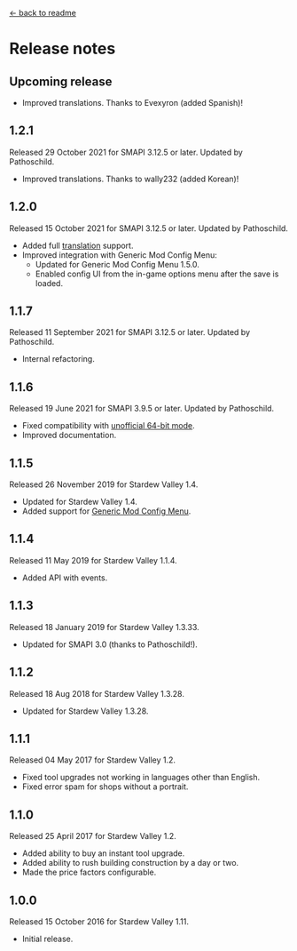 ﻿﻿[← back to readme](README.md)

# Release notes
## Upcoming release
* Improved translations. Thanks to Evexyron (added Spanish)!

## 1.2.1
Released 29 October 2021 for SMAPI 3.12.5 or later. Updated by Pathoschild.

* Improved translations. Thanks to wally232 (added Korean)!

## 1.2.0
Released 15 October 2021 for SMAPI 3.12.5 or later. Updated by Pathoschild.

* Added full [translation](https://stardewvalleywiki.com/Modding:Translations) support.
* Improved integration with Generic Mod Config Menu:
  * Updated for Generic Mod Config Menu 1.5.0.
  * Enabled config UI from the in-game options menu after the save is loaded.

## 1.1.7
Released 11 September 2021 for SMAPI 3.12.5 or later. Updated by Pathoschild.

* Internal refactoring.

## 1.1.6
Released 19 June 2021 for SMAPI 3.9.5 or later. Updated by Pathoschild.

* Fixed compatibility with [unofficial 64-bit mode](https://stardewvalleywiki.com/Modding:Migrate_to_64-bit_on_Windows).
* Improved documentation.

## 1.1.5
Released 26 November 2019 for Stardew Valley 1.4.

* Updated for Stardew Valley 1.4.
* Added support for [Generic Mod Config Menu](https://www.nexusmods.com/stardewvalley/mods/5098).

## 1.1.4
Released 11 May 2019 for Stardew Valley 1.1.4.

* Added API with events.

## 1.1.3
Released 18 January 2019 for Stardew Valley 1.3.33.

* Updated for SMAPI 3.0 (thanks to Pathoschild!).

## 1.1.2
Released 18 Aug 2018 for Stardew Valley 1.3.28.

* Updated for Stardew Valley 1.3.28.

## 1.1.1
Released 04 May 2017 for Stardew Valley 1.2.

* Fixed tool upgrades not working in languages other than English.
* Fixed error spam for shops without a portrait.

## 1.1.0
Released 25 April 2017 for Stardew Valley 1.2.

* Added ability to buy an instant tool upgrade.
* Added ability to rush building construction by a day or two.
* Made the price factors configurable.

## 1.0.0
Released 15 October 2016 for Stardew Valley 1.11.

* Initial release.
